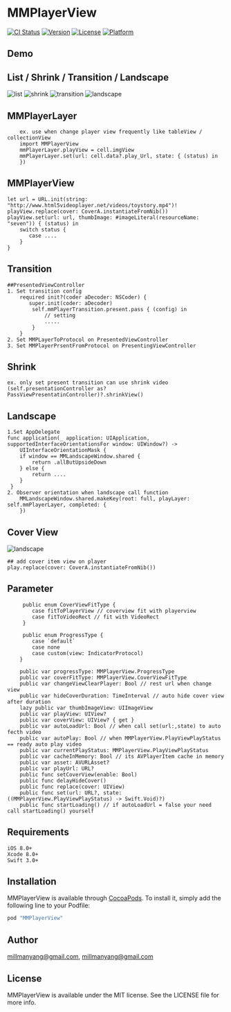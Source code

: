 # MMPlayerView

[![CI Status](http://img.shields.io/travis/millmanyang@gmail.com/MMPlayerView.svg?style=flat)](https://travis-ci.org/millmanyang@gmail.com/MMPlayerView)
[![Version](https://img.shields.io/cocoapods/v/MMPlayerView.svg?style=flat)](http://cocoapods.org/pods/MMPlayerView)
[![License](https://img.shields.io/cocoapods/l/MMPlayerView.svg?style=flat)](http://cocoapods.org/pods/MMPlayerView)
[![Platform](https://img.shields.io/cocoapods/p/MMPlayerView.svg?style=flat)](http://cocoapods.org/pods/MMPlayerView)
## Demo

## List / Shrink / Transition / Landscape
![list](https://github.com/MillmanY/MMPlayerView/blob/master/demo/list_demo.gif)
![shrink](https://github.com/MillmanY/MMPlayerView/blob/master/demo/shrink_demo.gif) 
![transition](https://github.com/MillmanY/MMPlayerView/blob/master/demo/transition_demo.gif)
![landscape](https://github.com/MillmanY/MMPlayerView/blob/master/demo/landscape_demo.gif)

## MMPlayerLayer       
        ex. use when change player view frequently like tableView / collectionView
        import MMPlayerView
        mmPlayerLayer.playView = cell.imgView
        mmPlayerLayer.set(url: cell.data?.play_Url, state: { (status) in 
        })
## MMPlayerView
    let url = URL.init(string: "http://www.html5videoplayer.net/videos/toystory.mp4")!
    playView.replace(cover: CoverA.instantiateFromNib())
    playView.set(url: url, thumbImage: #imageLiteral(resourceName: "seven")) { (status) in
        switch status {
           case ....
        }
    }
    
## Transition
    
    ##PresentedViewController
    1. Set transition config
        required init?(coder aDecoder: NSCoder) {
           super.init(coder: aDecoder)
            self.mmPlayerTransition.present.pass { (config) in
                // setting
                .....
            }
        }
    2. Set MMPLayerToProtocol on PresentedViewController
    3. Set MMPlayerPrsentFromProtocol on PresentingViewController

## Shrink
    ex. only set present transition can use shrink video
    (self.presentationController as? PassViewPresentatinController)?.shrinkView()
## Landscape
    1.Set AppDelegate
    func application(_ application: UIApplication, supportedInterfaceOrientationsFor window: UIWindow?) ->        
        UIInterfaceOrientationMask {
        if window == MMLandscapeWindow.shared {
            return .allButUpsideDown
        } else {
            return ....
        }
     }
    2. Observer orientation when landscape call function
        MMLandscapeWindow.shared.makeKey(root: full, playLayer: self.mmPlayerLayer, completed: {
        })
## Cover View
![landscape](https://github.com/MillmanY/MMPlayerView/blob/master/demo/cover.png)

    ## add cover item view on player
    play.replace(cover: CoverA.instantiateFromNib())
    
## Parameter

         public enum CoverViewFitType {
            case fitToPlayerView // coverview fit with playerview
            case fitToVideoRect // fit with VideoRect
         }
         
         public enum ProgressType {
            case `default`
            case none
            case custom(view: IndicatorProtocol)
        }
                
        public var progressType: MMPlayerView.ProgressType  
        public var coverFitType: MMPlayerView.CoverViewFitType
        public var changeViewClearPlayer: Bool // rest url when change view 
        public var hideCoverDuration: TimeInterval // auto hide cover view after duration
        lazy public var thumbImageView: UIImageView 
        public var playView: UIView?
        public var coverView: UIView? { get }
        public var autoLoadUrl: Bool // when call set(url:,state) to auto fecth video
        public var autoPlay: Bool // when MMPlayerView.PlayViewPlayStatus == ready auto play video
        public var currentPlayStatus: MMPlayerView.PlayViewPlayStatus 
        public var cacheInMemory: Bool // its AVPlayerItem cache in memory
        public var asset: AVURLAsset?
        public var playUrl: URL?
        public func setCoverView(enable: Bool)
        public func delayHideCover()
        public func replace(cover: UIView)
        public func set(url: URL?, state: ((MMPlayerView.PlayViewPlayStatus) -> Swift.Void)?)
        public func startLoading() // if autoLoadUrl = false your need call startLoading() yourself

## Requirements

    iOS 8.0+
    Xcode 8.0+
    Swift 3.0+
    
## Installation

MMPlayerView is available through [CocoaPods](http://cocoapods.org). To install
it, simply add the following line to your Podfile:

```ruby
pod "MMPlayerView"
```

## Author

millmanyang@gmail.com, millmanyang@gmail.com

## License

MMPlayerView is available under the MIT license. See the LICENSE file for more info.
